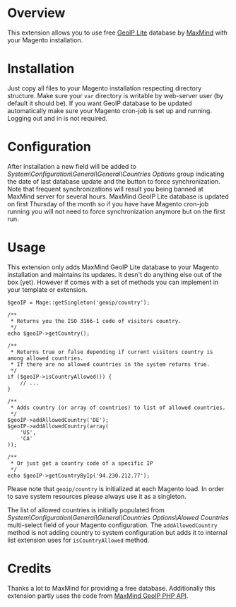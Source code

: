 Overview
========

This extension allows you to use free [GeoIP Lite](http://www.maxmind.com/app/geolite) database by [MaxMind](http://www.maxmind.com/) with your Magento installation.

Installation
============

Just copy all files to your Magento installation respecting directory structure. Make sure your `var` directory is writable by web-server user (by default it should be). If you want GeoIP database to be updated automatically make sure your Magento cron-job is set up and running. Logging out and in is not required.

Configuration
=============

After installation a new field will be added to *System\Configuration\General\General\Countries Options* group indicating the date of last database update and the button to force synchronization. Note that frequent synchronizations will result you being banned at MaxMind server for several hours. MaxMind GeoIP Lite database is updated on first Thursday of the month so if you have have Magento cron-job running you will not need to force synchronization anymore but on the first run.

Usage
=====

This extension only adds MaxMind GeoIP Lite database to your Magento installation and maintains its updates. It desn't do anything else out of the box (yet). However if comes with a set of methods you can implement in your template or extension.

    $geoIP = Mage::getSingleton('geoip/country');

    /**
     * Returns you the ISO 3166-1 code of visitors country.
     */
    echo $geoIP->getCountry();

    /**
     * Returns true or false depending if current visitors country is among allowed countries.
     * If there are no allowed countries in the system returns true.
     */
    if ($geoIP->isCountryAllowed()) {
        // ...
    }

    /**
     * Adds country (or array of countries) to list of allowed countries.
     */
    $geoIP->addAllowedCountry('DE');
    $geoIP->addAllowedCountry(array(
        'US',
        'CA'
    ));

    /**
     * Or just get a country code of a specific IP
     */
    echo $geoIP->getCountryByIp('94.230.212.77');

Please note that `geoip/country` is initialized at each Magento load. In order to save system resources please always use it as a singleton.

The list of allowed countries is initially populated from *System\Configuration\General\General\Countries Options\Alowed Countries* multi-select field of your Magento configuration. The `addAllowedCountry` method is not adding country to system configuration but adds it to internal list extension uses for `isCountryAllowed` method.

Credits
=======

Thanks a lot to MaxMind for providing a free database. Additionally this extension partly uses the code from [MaxMind GeoIP PHP API](http://www.maxmind.com/download/geoip/api/php/).